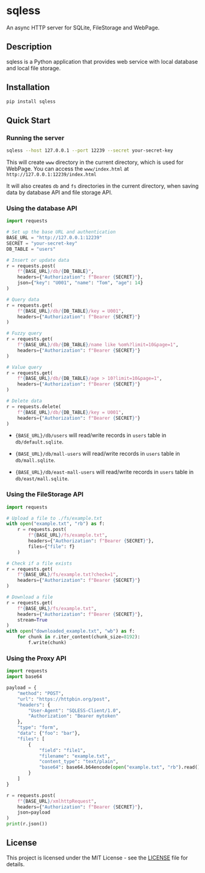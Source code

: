 # sqless

An async HTTP server for SQLite, FileStorage and WebPage.

## Description

sqless is a Python application that provides web service with local database and local file storage.

## Installation

```bash
pip install sqless
```

## Quick Start

### Running the server

```bash
sqless --host 127.0.0.1 --port 12239 --secret your-secret-key
```

This will create `www` directory in the current directory, which is used for WebPage.
You can access the `www/index.html` at `http://127.0.0.1:12239/index.html`

It will also creates `db` and `fs` directories in the current directory, when saving data by database API and file storage API.

### Using the database API

```python
import requests

# Set up the base URL and authentication
BASE_URL = "http://127.0.0.1:12239"
SECRET = "your-secret-key"
DB_TABLE = "users"

# Insert or update data
r = requests.post(
    f"{BASE_URL}/db/{DB_TABLE}",
    headers={"Authorization": f"Bearer {SECRET}"},
    json={"key": "U001", "name": "Tom", "age": 14}
)

# Query data
r = requests.get(
    f"{BASE_URL}/db/{DB_TABLE}/key = U001",
    headers={"Authorization": f"Bearer {SECRET}"}
)

# Fuzzy query
r = requests.get(
    f"{BASE_URL}/db/{DB_TABLE}/name like %om%?limit=10&page=1",
    headers={"Authorization": f"Bearer {SECRET}"}
)

# Value query
r = requests.get(
    f"{BASE_URL}/db/{DB_TABLE}/age > 10?limit=10&page=1",
    headers={"Authorization": f"Bearer {SECRET}"}
)

# Delete data
r = requests.delete(
    f"{BASE_URL}/db/{DB_TABLE}/key = U001",
    headers={"Authorization": f"Bearer {SECRET}"}
)
```

- `{BASE_URL}/db/users` will read/write records in `users` table in `db/default.sqlite`.


- `{BASE_URL}/db/mall-users` will read/write records in `users` table in `db/mall.sqlite`.


- `{BASE_URL}/db/east-mall-users` will read/write records in `users` table in `db/east/mall.sqlite`.


### Using the FileStorage API
```python
import requests

# Upload a file to ./fs/example.txt
with open("example.txt", "rb") as f:
    r = requests.post(
        f"{BASE_URL}/fs/example.txt",
        headers={"Authorization": f"Bearer {SECRET}"},
        files={"file": f}
    )

# Check if a file exists
r = requests.get(
    f"{BASE_URL}/fs/example.txt?check=1",
    headers={"Authorization": f"Bearer {SECRET}"}
)

# Download a file
r = requests.get(
    f"{BASE_URL}/fs/example.txt",
    headers={"Authorization": f"Bearer {SECRET}"},
    stream=True
)
with open("downloaded_example.txt", "wb") as f:
    for chunk in r.iter_content(chunk_size=8192):
        f.write(chunk)
```

### Using the Proxy API
```python
import requests
import base64

payload = {
    "method": "POST",
    "url": "https://httpbin.org/post",
    "headers": {
        "User-Agent": "SQLESS-Client/1.0",
        "Authorization": "Bearer mytoken"
    },
    "type": "form",
    "data": {"foo": "bar"},
    "files": [
        {
            "field": "file1",
            "filename": "example.txt",
            "content_type": "text/plain",
            "base64": base64.b64encode(open("example.txt", "rb").read()).decode()
        }
    ]
}

r = requests.post(
    f"{BASE_URL}/xmlhttpRequest",
    headers={"Authorization": f"Bearer {SECRET}"},
    json=payload
)
print(r.json())
```

## License

This project is licensed under the MIT License - see the [LICENSE](LICENSE) file for details.
